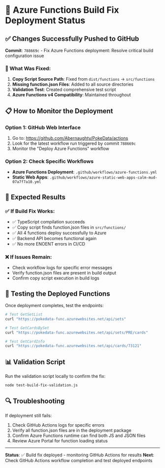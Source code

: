 # 🚀 Azure Functions Build Fix Deployment Status

## ✅ Changes Successfully Pushed to GitHub

**Commit**: `788669c` - Fix Azure Functions deployment: Resolve critical build configuration issue

### 🔧 What Was Fixed:
1. **Copy Script Source Path**: Fixed from `dist/functions` → `src/functions`
2. **Missing function.json Files**: Added to all source directories
3. **Validation Test**: Created comprehensive test script
4. **Azure Functions v4 Compatibility**: Maintained throughout

## 📋 How to Monitor the Deployment

### Option 1: GitHub Web Interface
1. Go to: https://github.com/Abernaughty/PokeData/actions
2. Look for the latest workflow run triggered by commit `788669c`
3. Monitor the "Deploy Azure Functions" workflow

### Option 2: Check Specific Workflows
- **Azure Functions Deployment**: `.github/workflows/azure-functions.yml`
- **Static Web Apps**: `.github/workflows/azure-static-web-apps-calm-mud-07a7f7a10.yml`

## 🎯 Expected Results

### ✅ If Build Fix Works:
- ✅ TypeScript compilation succeeds
- ✅ Copy script finds function.json files in `src/functions/`
- ✅ All 4 functions deploy successfully to Azure
- ✅ Backend API becomes functional again
- ✅ No more ENOENT errors in CI/CD

### ❌ If Issues Remain:
- Check workflow logs for specific error messages
- Verify function.json files are present in build output
- Confirm copy script execution in build logs

## 🧪 Testing the Deployed Functions

Once deployment completes, test the endpoints:

```bash
# Test GetSetList
curl "https://pokedata-func.azurewebsites.net/api/sets"

# Test GetCardsBySet  
curl "https://pokedata-func.azurewebsites.net/api/sets/PRE/cards"

# Test GetCardInfo
curl "https://pokedata-func.azurewebsites.net/api/cards/73121"
```

## 📊 Validation Script

Run the validation script locally to confirm the fix:
```bash
node test-build-fix-validation.js
```

## 🔍 Troubleshooting

If deployment still fails:
1. Check GitHub Actions logs for specific errors
2. Verify all function.json files are in the deployment package
3. Confirm Azure Functions runtime can find both JS and JSON files
4. Review Azure Portal for function loading status

---
**Status**: ✅ Build fix deployed - monitoring GitHub Actions for results
**Next**: Check GitHub Actions workflow completion and test deployed endpoints
